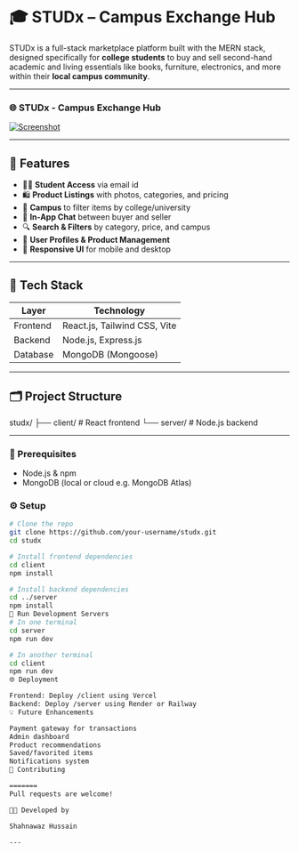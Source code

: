 # 🎓 STUDx – Campus Exchange Hub

STUDx is a full-stack marketplace platform built with the MERN stack, designed specifically for **college students** to buy and sell second-hand academic and living essentials like books, furniture, electronics, and more within their **local campus community**.


---


### 🌐 STUDx - Campus Exchange Hub
[![Screenshot](STUDX.png)](https://github.com/shahnawaz-hussaink/studx)


---
## 📌 Features

- 👩‍🎓 **Student Access** via email id
- 🛍️ **Product Listings** with photos, categories, and pricing
- 🏫 **Campus** to filter items by college/university
- 💬 **In-App Chat** between buyer and seller
- 🔍 **Search & Filters** by category, price, and campus
- 🧾 **User Profiles & Product Management**
- 📱 **Responsive UI** for mobile and desktop

---

## 🧱 Tech Stack

| Layer      | Technology                     |
|------------|--------------------------------|
| Frontend   | React.js, Tailwind CSS, Vite   |
| Backend    | Node.js, Express.js            |
| Database   | MongoDB (Mongoose)             |

---

## 🗂️ Project Structure

studx/
├── client/ # React frontend
└── server/ # Node.js backend


---

### 🧰 Prerequisites

- Node.js & npm
- MongoDB (local or cloud e.g. MongoDB Atlas)

### ⚙️ Setup

```bash 
# Clone the repo
git clone https://github.com/your-username/studx.git
cd studx

# Install frontend dependencies
cd client
npm install

# Install backend dependencies
cd ../server
npm install
🧪 Run Development Servers
# In one terminal
cd server
npm run dev

# In another terminal
cd client
npm run dev
🌐 Deployment

Frontend: Deploy /client using Vercel
Backend: Deploy /server using Render or Railway
💡 Future Enhancements

Payment gateway for transactions
Admin dashboard
Product recommendations
Saved/favorited items
Notifications system
🤝 Contributing

=======
Pull requests are welcome!

👨‍💻 Developed by

Shahnawaz Hussain 

---
